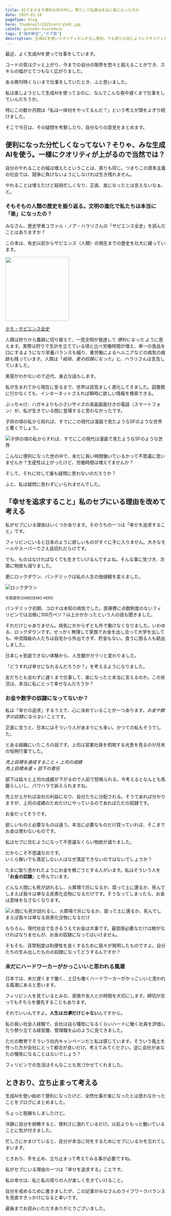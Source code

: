```yaml
---
title: AIでますます便利な世の中に。果たして私達は本当に楽になったのか
date: 2025-03-10
pageType: blog
hero: thumbnail/2025/entry548.jpg
cateId: ginneko-tsuredure
tags: ["海外移住","セブ島"]
description: 生成AIを使いクオリティが上がるし便利。でも周りも同じようにクオリティが上がる、つまり周りより頑張らなければいけないということは、本当に楽になってないですよね？やること増えてませんか？お金や数字の奴隷なっていないか？ハードワーカーで自らを犠牲にしていないかなど、ライフワークバランスについて考えました。
---
```

最近、よく生成AIを使って仕事をしています。

コードの質はグッと上がり、今までの自分の限界を悠々と超えることができ、スキルの幅がとてつもなく広がりました。

ある晩10時くらいまで仕事をしていたとき、ふと思いました。

私は楽しようとして生成AIを使ってるのに、なんでこんな夜中遅くまで仕事をしていんだろうか。

特にこの数か月間は「私は一体何をやってるんだ？」という考えが頭をよぎり続けました。

そこで今日は、その疑問を考察したり、自分なりの意見をまとめます。

<prof></prof>

## 便利になった分忙しくなってない？そりゃ、みな生成AIを使う。一様にクオリティが上がるので当然では？

自分のやれることの幅は増えたということは、周りも同じ。つまりこの資本主義の社会では、競争に負けないようにしなければ生き残れません。

やれることは増えたけど結局忙しくなり、正直、楽になったとは言えないなぁ、と。

### そもそもの人類の歴史を振り返る。文明の進化で私たちは本当に「楽」になったの？

みなさん、歴史学者ユヴァル・ノア・ハラリさんの「サピエンス全史」を読んだことはありますか？

この本は、有史以前からサピエンス（人類）の現在までの歴史を壮大に綴っています。

<p><a href="https://www.amazon.co.jp/%E3%82%B5%E3%83%94%E3%82%A8%E3%83%B3%E3%82%B9%E5%85%A8%E5%8F%B2-%E4%B8%8A%E4%B8%8B%E5%90%88%E6%9C%AC%E7%89%88-%E6%96%87%E6%98%8E%E3%81%AE%E6%A7%8B%E9%80%A0%E3%81%A8%E4%BA%BA%E9%A1%9E%E3%81%AE%E5%B9%B8%E7%A6%8F-%E3%83%A6%E3%83%B4%E3%82%A1%E3%83%AB%E3%83%BB%E3%83%8E%E3%82%A2%E3%83%BB%E3%83%8F%E3%83%A9%E3%83%AA-ebook/dp/B0CLRLB4T5/ref=sr_1_1?crid=3FK7LJE2AIVI8&dib=eyJ2IjoiMSJ9.8mRTPPnQHYMnsTqB2DJg3zsZT4U9zHAbREHtynVuEjJIf8uh3S8oymZSiKTNls1yEjB3FtUquRhd41S38epFTkJgRZGZ8Du3PuYpGJDb5Gey8RS0iaTepu_5xpy-SMO0Bbqm8Pck-AH9_dK5FthdefsEoeVBtXXlt31QhNL6iXp6IhdFKFQFwLnf-LCpF7wgahFATdL6lRG6NtKw_28R7RTz4AkOYKyHihOmm00ZFGPeI8WVtaUBrSr5io2A-ZIlz5CbEjm6P6hjZ_bmmQ2k6eLEkDpq9MsUr3xIdD_FyFzjivT4czt_SNCxjA9_i6KpEIUVKpWZuoqFBQa92-6zin3lAe4Se6QpeDmjq5O1H3sDLThyGs7thQyRMD2oWQMOXNFVkfCNWHBVfzTa2R255t4aCgAnj3iENEyuKbSEEsLUPB1VITSBBDD12hQm3d3O.tFX06LlLhpshvOHSoTWvR8CtvqOEd9sbx-P2zUi308A&dib_tag=se&keywords=%E3%83%9B%E3%83%A2%E3%82%B5%E3%83%94%E3%82%A8%E3%83%B3%E3%82%B9%E5%85%A8%E5%8F%B2&qid=1741576149&sprefix=%E3%83%9B%E3%83%A2%2Caps%2C345&sr=8-1" target="_blank"><img src="https://m.media-amazon.com/images/I/81Rs5NLXipL._SL1500_.jpg" loading="lazy" width="200"></a></p>

<p><a href="https://www.amazon.co.jp/%E3%82%B5%E3%83%94%E3%82%A8%E3%83%B3%E3%82%B9%E5%85%A8%E5%8F%B2-%E4%B8%8A%E4%B8%8B%E5%90%88%E6%9C%AC%E7%89%88-%E6%96%87%E6%98%8E%E3%81%AE%E6%A7%8B%E9%80%A0%E3%81%A8%E4%BA%BA%E9%A1%9E%E3%81%AE%E5%B9%B8%E7%A6%8F-%E3%83%A6%E3%83%B4%E3%82%A1%E3%83%AB%E3%83%BB%E3%83%8E%E3%82%A2%E3%83%BB%E3%83%8F%E3%83%A9%E3%83%AA-ebook/dp/B0CLRLB4T5/ref=sr_1_1?crid=3FK7LJE2AIVI8&dib=eyJ2IjoiMSJ9.8mRTPPnQHYMnsTqB2DJg3zsZT4U9zHAbREHtynVuEjJIf8uh3S8oymZSiKTNls1yEjB3FtUquRhd41S38epFTkJgRZGZ8Du3PuYpGJDb5Gey8RS0iaTepu_5xpy-SMO0Bbqm8Pck-AH9_dK5FthdefsEoeVBtXXlt31QhNL6iXp6IhdFKFQFwLnf-LCpF7wgahFATdL6lRG6NtKw_28R7RTz4AkOYKyHihOmm00ZFGPeI8WVtaUBrSr5io2A-ZIlz5CbEjm6P6hjZ_bmmQ2k6eLEkDpq9MsUr3xIdD_FyFzjivT4czt_SNCxjA9_i6KpEIUVKpWZuoqFBQa92-6zin3lAe4Se6QpeDmjq5O1H3sDLThyGs7thQyRMD2oWQMOXNFVkfCNWHBVfzTa2R255t4aCgAnj3iENEyuKbSEEsLUPB1VITSBBDD12hQm3d3O.tFX06LlLhpshvOHSoTWvR8CtvqOEd9sbx-P2zUi308A&dib_tag=se&keywords=%E3%83%9B%E3%83%A2%E3%82%B5%E3%83%94%E3%82%A8%E3%83%B3%E3%82%B9%E5%85%A8%E5%8F%B2&qid=1741576149&sprefix=%E3%83%9B%E3%83%A2%2Caps%2C345&sr=8-1" target="_blank">ホモ・サピエンス全史</a></p>

人類は狩りから農耕に切り替えて、一見文明が発達して *便利になった* ように思えます。実際は狩りで生計を立てている頃と比べ労働時間が増え、単一の食品を口にするようになり栄養バランスも偏り、重労働によるヘルニアなどの病気の痕跡も残っています。人類は「*結局、麦の奴隷になった*」と、ハラリさんは言及していました。

実感がわかないので近代、身近な話もします。

私が生まれてから現在に至るまで、世界は目覚ましく進化してきました。図書館に行かなくても、インターネットさえれば瞬時に欲しい情報を検索できる。

ぶっちゃけ、ハガキよりも小さいサイズの液晶画面付きの電話（スマートフォン）が、私が生きている間に登場すると思わなかったです。

子供の頃の私から知れば、すでにこの現代は漫画で見たようなSFのような世界と驚くでしょう。

![子供の頃の私からすれば、すでにこの現代は漫画で見たようなSFのような世界](./images/03/entry548-2.jpg)

こんなに便利になった世の中で、未だに長い時間働いているかって不思議に思いませんか？生産性は上がったけど、労働時間は増えてませんか？

そして、それに対して誰も疑問に思わないのだろうか？

ふと、私は疑問に思わずにいられませんでした。

## 「幸せを追求すること」私のセブにいる理由を改めて考える

私がセブにいる理由はいくつかあります。そのうちの一つは「幸せを追求すること」です。

フィリピンにいると日本のように欲しいものがすぐに手に入りません。大きなモールやスーパーでさえ品切れだらけです。

でも、ものはなければなくても生きていけるんですよね。そんな事に気づき、次第に物欲も減りました。

更にロックダウン、パンデミックは私の人生の価値観を変えました。

![ロックダウン](./../2020/images/04//entry365-8.jpg)

<p><small>写真提供:DAREDEMO HERO</small></p>

パンデミック初期、コロナは未知の病気でした。医療費に点数制度のないフィリピンでは治療に100万ペソ？以上かかかったという人の話も聞きました。

それだけじゃありません。病気にかからずとも外で働けなくなりました。いわゆる、ロックダウンです。せっかく無理して家族でお金を出し合って大学を出しても、中流階級の人たちは自宅から外出できず、貯金もない。食うに困る人も続出しました。

日本じゃ到底できない体験から、人生観がガラリと変わりました。

「どうすれば幸せになれるんだろうか？」を考えるようになりました。

友だちとも会わずに遅くまで仕事して、楽になったと本当に言えるのか。この状況は、本当に私にとって幸せなんだろうか？

### お金や数字の奴隷になってないか？

私は「幸せの追求」するうえで、心に決めていることが一つあります。*お金や数字の奴隷にならない* ことです。

正直に言うと、日本にはそういう人があまりにも多い。かつての私もそうでした。

とある組織にいたころの話です。上司は営業社員を恫喝する光景を見るのが月末の恒例行事でした。

<card slug="entry382"></card>

*売上目標を達成すること = 上司の成績*<br>
*売上目標未達         = 部下の責任*

部下は延々と上司の成績が下がるので人前で怒鳴られる。今考えるとなんとも馬鹿らしいし、パワハラで訴えられますね。

売上が上がれば会社の利益になり、自分たちに分配される。そうであれば分かりますが、上司の成績のためだけにやっているのであればただの奴隷です。

お金だってそうです。

欲しいものと必要なものは違う。本当に必要なものだけ買っていれば、そこまでお金は使わないものです。

私はセブに住むようになって不思議なくらい物欲が減りました。

だからこそ不思議なのです。<br>
いくら稼いでも満足しない人はなぜ満足できないのではないでしょうか？

たまに取り憑かれたようにお金を稼ごうとする人がいます。私はそういう人を「**お金の奴隷**」と呼んでいます。

どんな人間にも死が訪れるし、火葬場で灰になるか、腐って土に還るか、死んでしまえば我々は単なる炭素化合物になるだけです。そうなってしまったら、お金は意味をなさなくなります。

![人間にも死が訪れるし、火葬場で灰になるか、腐って土に還るか、死んでしまえば我々は単なる炭素化合物になるだけ](./images/03/entry548-1.jpg)

もちろん、現代社会で生きるうえでお金は大事です。最低限必要なだけは稼がなければなりませんが、お金の奴隷になってはいけません。

そもそも、貨幣制度は利便性を良くするために我々が発明したものですよ。自分たちの生み出したものの奴隷になってどうするんですか？

### 未だにハードワーカーがかっこいいと思われる風潮

日本では、未だ遅くまで働く、土日も働くハードワーカーがかっこいいと思われる風潮にあると思います。

フィリピン人を見ているとみな、家族や友人との時間を大切にします。締切が合ってもそちらを優先することもあります。

それでいいんですよ。**人生は*仕事*だけじゃない**んですから。

私の長い社会人経験で、会社は自ら犠牲になるくらいハードに働く社員を評価したり祭り立てる経営層、管理職を山のように見てきました。

ただの教育でそういう社内キャンペーンだと私は感じています。そういう風土を作った方が会社にとって都合が良いだけ。考えてみてください。逆に会社があなたの犠牲になることはないでしょう？

フィリピンでの生活はそんなことも気づかせてくれました。

## ときおり、立ち止まって考える

生成AIを使い始めて便利になったけど、全然仕事が楽になったとは思わなかったことをブログにまとめました。

ちょっと脱線もしましたけど。

冷静に自分を俯瞰すると、便利さに溺れているだけ。以前よりもっと働いていることに気が付きました。

忙しさにかまけていると、自分が本当に何をするためにセブにいるかを忘れてしまいます。

ときおり、手を止め、立ち止まって考えてみる事が必要ですね。

私がセブにいる理由の一つは「幸せを追求する」ことです。

私の幸せは、私と私の周りの人が楽しく生きていけること。

自分を戒めるために書きましたが、この記事がみなさんのライフワークバランスを見直すきっかけになると幸いです。

最後までお読みいただきありがとうございました。
